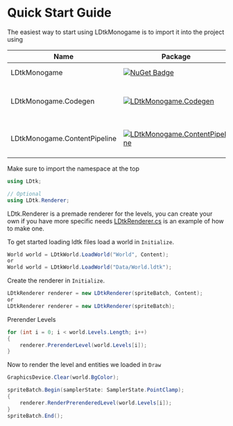 # Quick Start Guide

The easiest way to start using LDtkMonogame is to import it into the project using

| Name                         | Package                                                                                                                                                      | Description                                                                                  |
| ---------------------------- | ------------------------------------------------------------------------------------------------------------------------------------------------------------ | -------------------------------------------------------------------------------------------- |
| LDtkMonogame                 | [![NuGet Badge](https://buildstats.info/nuget/LDtkMonogame)](https://www.nuget.org/packages/LDtkMonogame/)                                                   | Core LDtk Package                                                                            |
| LDtkMonogame.Codegen         | [![LDtkMonogame.Codegen](https://buildstats.info/nuget/LDtkMonogame.Codegen) ](https://www.nuget.org/packages/LDtkMonogame.Codegen/)                         | Codegen tool for ldtk thanks to [ldtk_codegen](https://github.com/codefrommars/ldtk_codegen) |
| LDtkMonogame.ContentPipeline | [![LDtkMonogame.ContentPipeline](https://buildstats.info/nuget/LDtkMonogame.ContentPipeline) ](https://www.nuget.org/packages/LDtkMonogame.ContentPipeline/) | Includes the dll needed for the MGCP tool                                                    |

Make sure to import the namespace at the top

```cs
using LDtk;

// Optional
using LDtk.Renderer;
```

LDtk.Renderer is a premade renderer for the levels, you can create your own if you have more specific needs
[LDtkRenderer.cs](https://github.com/IrishBruse/LDtkMonogame/blob/a1ddd544b3a89db1283faacc63968342ab26f2aa/LDtk/Renderer/LDtkRenderer.cs)
is an example of how to make one.

To get started loading ldtk files load a world in `Initialize`.

```cs
World world = LDtkWorld.LoadWorld("World", Content);
or
World world = LDtkWorld.LoadWorld("Data/World.ldtk");
```

Create the renderer in `Initialize`.

```cs
LDtkRenderer renderer = new LDtkRenderer(spriteBatch, Content);
or
LDtkRenderer renderer = new LDtkRenderer(spriteBatch);
```

Prerender Levels

```cs
for (int i = 0; i < world.Levels.Length; i++)
{
    renderer.PrerenderLevel(world.Levels[i]);
}
```

Now to render the level and entities we loaded in `Draw`

```cs
GraphicsDevice.Clear(world.BgColor);

spriteBatch.Begin(samplerState: SamplerState.PointClamp);
{
    renderer.RenderPrerenderedLevel(world.Levels[i]);
}
spriteBatch.End();
```

